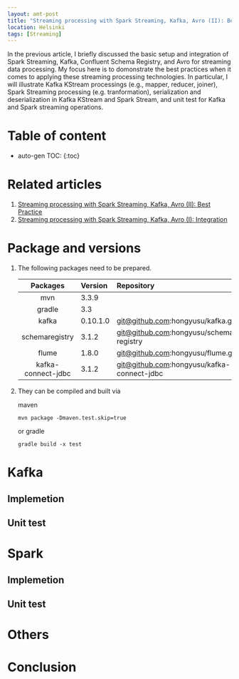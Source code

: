```yaml
---
layout: amt-post 
title: "Streaming processing with Spark Streaming, Kafka, Avro (II): Best Practice"
location: Helsinki
tags: [Streaming]
---
```


In the previous article, I briefly discussed the basic setup and integration of Spark Streaming, Kafka, Confluent Schema Registry, and Avro for streaming data processing. My focus here is to domonstrate the best practices when it comes to applying these streaming processing technologies. In particular, I will illustrate Kafka KStream processings (e.g., mapper, reducer, joiner), Spark Streaming processing (e.g. tranformation), serialization and deserialization in Kafka KStream and Spark Stream, and unit test for Kafka and Spark streaming operations.

# Table of content
* auto-gen TOC:
{:toc}

# Related articles

1. [Streaming processing with Spark Streaming, Kafka, Avro (II): Best Practice](/amt/streaming-processing-ii.html)
2. [Streaming processing with Spark Streaming, Kafka, Avro (I): Integration](/amt/spark-streaming-kafka-avro-and-registry.html)

# Package and versions

1. The following packages need to be prepared.

   | Packages | Version | Repository |
   |:---:|:---|:---|
   | mvn                | 3.3.9    |                                            | 
   | gradle             | 3.3      |                                            |
   | kafka              | 0.10.1.0 | git@github.com:hongyusu/kafka.git          |
   | schemaregistry     | 3.1.2    | git@github.com:hongyusu/schema-registry    |
   | flume              | 1.8.0    | git@github.com:hongyusu/flume.git          |
   | kafka-connect-jdbc | 3.1.2    | git@github.com:hongyusu/kafka-connect-jdbc |


1. They can be compiled and built via

   maven
   
   ```shell
   mvn package -Dmaven.test.skip=true
   ```
   
   or gradle 
   
   ```shell
   gradle build -x test
   ```


# Kafka

## Implemetion
## Unit test 

# Spark

## Implemetion
## Unit test 

# Others

# Conclusion


    





